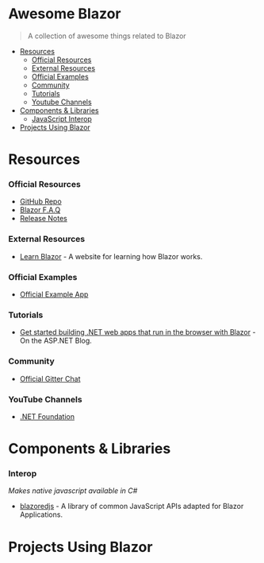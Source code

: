 # Awesome Blazor
> A collection of awesome things related to Blazor

- [Resources](#resources)
  - [Official Resources](#official-resources)
  - [External Resources](#external-resources)
  - [Official Examples](#official-examples)
  - [Community](#community)
  - [Tutorials](#tutorials)
  - [Youtube Channels](#youtube-channels)
- [Components & Libraries](#components-libraries)
  - [JavaScript Interop](#javascript-interop)
- [Projects Using Blazor](#projects-using-blazor)


# Resources

### Official Resources

- [GitHub Repo](https://github.com/aspnet/Blazor)
- [Blazor F.A.Q](https://github.com/aspnet/Blazor/wiki/FAQ)
- [Release Notes](https://github.com/aspnet/Blazor/releases)

### External Resources

- [Learn Blazor](https://learn-blazor.com/) - A website for learning how Blazor works.

### Official Examples

- [Official Example App](https://blazor-demo.github.io/)

### Tutorials

- [Get started building .NET web apps that run in the browser with Blazor](https://blogs.msdn.microsoft.com/webdev/2018/03/22/get-started-building-net-web-apps-in-the-browser-with-blazor/) - On the ASP.NET Blog.

### Community

- [Official Gitter Chat](https://gitter.im/aspnet/Blazor)

### YouTube Channels

- [.NET Foundation](https://www.youtube.com/channel/UCiaZbznpWV1o-KLxj8zqR6A)

# Components & Libraries

### Interop

*Makes native javascript available in C#*

- [blazoredjs](https://github.com/chrissainty/blazoredjs) - A library of common JavaScript APIs adapted for Blazor Applications.

# Projects Using Blazor
